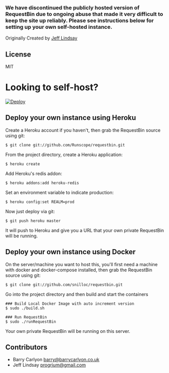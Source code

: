 ### We have discontinued the publicly hosted version of RequestBin due to ongoing abuse that made it very difficult to keep the site up reliably. Please see instructions below for setting up your own self-hosted instance.

Originally Created by [Jeff Lindsay](http://progrium.com)

License
-------
MIT


Looking to self-host?
=====================

[![Deploy](https://www.herokucdn.com/deploy/button.png)](https://heroku.com/deploy)

## Deploy your own instance using Heroku
Create a Heroku account if you haven't, then grab the RequestBin source using git:

`$ git clone git://github.com/Runscope/requestbin.git`

From the project directory, create a Heroku application:

`$ heroku create`

Add Heroku's redis addon:

`$ heroku addons:add heroku-redis`

Set an environment variable to indicate production:

`$ heroku config:set REALM=prod`

Now just deploy via git:

`$ git push heroku master`

It will push to Heroku and give you a URL that your own private RequestBin will be running.


## Deploy your own instance using Docker

On the server/machine you want to host this, you'll first need a machine with
docker and docker-compose installed, then grab the RequestBin source using git:

`$ git clone git://github.com/snilloc/requestbin.git`

Go into the project directory and then build and start the containers

```
### Build Local Docker Image with auto increment version
$ sudo ./build.sh 

### Run RequestBin 
$ sudo ./runRequestBin
```

Your own private RequestBin will be running on this server.


Contributors
------------
 * Barry Carlyon <barry@barrycarlyon.co.uk>
 * Jeff Lindsay <progrium@gmail.com>
